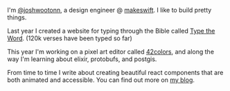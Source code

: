 I'm [@joshwootonn](https://x.com/JoshWootonn), a design engineer @ [makeswift](https://makeswift.com). I like to build pretty things. 

Last year I created a website for typing through the Bible called [Type the Word](https://typetheword.site). (120k verses have been typed so far)

This year I'm working on a pixel art editor called [42colors](https://42colors.com), and along the way I'm learning about elixir, protobufs, and postgis. 

From time to time I write about creating beautiful react components that are both animated and accessible. You can find out more on [my blog](https://joshuawootonn.com).

<!--
**joshuawootonn/joshuawootonn** is a ✨ _special_ ✨ repository because its `README.md` (this file) appears on your GitHub profile.

Here are some ideas to get you started:

- 🔭 I’m currently working on ...
- 🌱 I’m currently learning ...
- 👯 I’m looking to collaborate on ...
- 🤔 I’m looking for help with ...
- 💬 Ask me about ...
- 📫 How to reach me: ...
- 😄 Pronouns: ...
- ⚡ Fun fact: ...
-->
